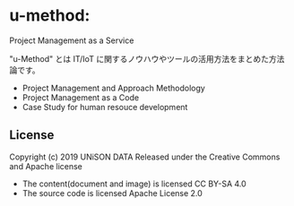 # u-method: 

Project Management as a Service  

"u-Method" とは IT/IoT に関するノウハウやツールの活用方法をまとめた方法論です。



* Project Management and Approach Methodology
* Project Management as a Code
* Case Study for human resouce development



## License

Copyright (c) 2019 UNiSON DATA Released under the Creative Commons and Apache license 
- The content(document and image) is licensed CC BY-SA 4.0
- The source code is licensed Apache License 2.0